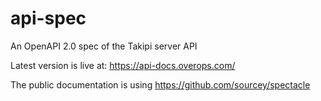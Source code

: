 # api-spec
An OpenAPI 2.0 spec of the Takipi server API

Latest version is live at: https://api-docs.overops.com/

The public documentation is using https://github.com/sourcey/spectacle
